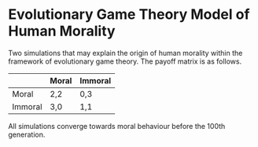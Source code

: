 # Evolutionary Game Theory Model of Human Morality
Two simulations that may explain the origin of human morality within the framework of evolutionary game theory.
The payoff matrix is as follows.

|         | Moral | Immoral |
|---------|-------|---------|
| Moral   | 2,2   | 0,3     |
| Immoral | 3,0   | 1,1     |

All simulations converge towards moral behaviour before the 100th generation.
